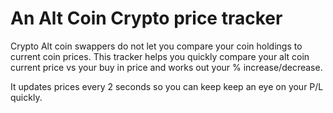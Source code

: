 <h1>An Alt Coin Crypto price tracker</h1>

Crypto Alt coin swappers do not let you compare your coin holdings to current coin prices.
This tracker helps you quickly compare your alt coin current price vs your buy in price and works out your % increase/decrease.

It updates prices every 2 seconds so you can keep keep an eye on your P/L quickly.

